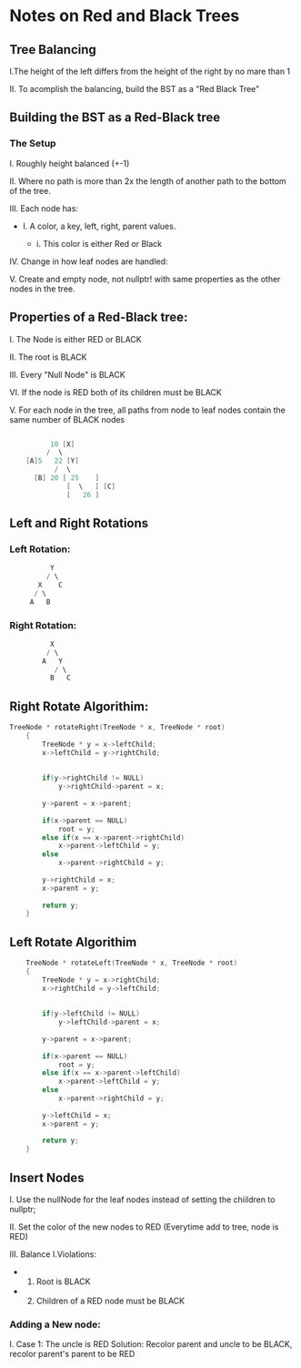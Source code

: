 # Notes on Red and Black Trees
## Tree Balancing
I.The height of the left differs from the height of the right by no mare than 1

II. To acomplish the balancing, build the BST as a "Red Black Tree"
	
## Building the BST as a Red-Black tree
  
### The Setup

I. Roughly height balanced (+-1)

II. Where no path is more than 2x the length of another path to the bottom of the tree.
    
III. Each node has:
  * I. A color, a key, left, right, parent values.
  
     * i. This color is either Red or Black

IV. Change in how leaf nodes are handled:

V. Create and empty node, not nullptr! with same properties as the other nodes in the tree. 
	
## Properties of a Red-Black tree:
I. The Node is either RED or BLACK

II. The root is BLACK

III. Every "Null Node" is BLACK
  
VI. If the node is RED both of its children must be BLACK

V. For each node in the tree, all paths from node to leaf nodes contain the same number of BLACK nodes

```c++

          10 [X]
         /  \
    [A]5   22 [Y]
           /  \
      [B] 20 [ 25    ]
              [  \   ] [C]
              [   26 ]
```

## Left and Right Rotations
### Left Rotation:
```c++	
          Y
         / \
       X    C
      / \
     A   B

```
### Right Rotation:
```c++
          X
         / \
        A   Y
           / \
          B   C

```
## Right Rotate Algorithim:
```c++
TreeNode * rotateRight(TreeNode * x, TreeNode * root)
    {
        TreeNode * y = x->leftChild;
        x->leftChild = y->rightChild;
        
        
        if(y->rightChild != NULL)
            y->rightChild->parent = x;
        
        y->parent = x->parent;
        
        if(x->parent == NULL)
            root = y;
        else if(x == x->parent->rightChild)
            x->parent->leftChild = y;
        else
            x->parent->rightChild = y;
        
        y->rightChild = x;
        x->parent = y;
        
        return y;
    }
```
## Left Rotate Algorithim
```c++
    TreeNode * rotateLeft(TreeNode * x, TreeNode * root)
    {
        TreeNode * y = x->rightChild;
        x->rightChild = y->leftChild;
        
        
        if(y->leftChild != NULL)
            y->leftChild->parent = x;
        
        y->parent = x->parent;
        
        if(x->parent == NULL)
            root = y;
        else if(x == x->parent->leftChild)
            x->parent->leftChild = y;
        else
            x->parent->rightChild = y;
        
        y->leftChild = x;
        x->parent = y;
        
        return y;
    }
```
## Insert Nodes

I. Use the nullNode for the leaf nodes instead of setting the chiildren to nullptr;

II. Set the color of the new nodes to RED (Everytime add to tree, node is RED)

III. Balance
I.Violations:
	
  * 1. Root is BLACK

  * 2. Children of a RED node must be BLACK
	

### Adding a New node:
  I. Case 1: The uncle is RED
     Solution: Recolor parent and uncle to be BLACK, recolor parent's parent to be RED	
